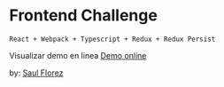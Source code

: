 # Frontend Challenge

`React + Webpack + Typescript + Redux + Redux Persist `

Visualizar demo en linea [Demo online](https://patterson-agency-store.vercel.app/)

by: [Saul Florez](https://github.com/sherzo)
